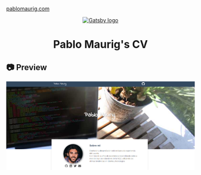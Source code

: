 [pablomaurig.com](https://pablomaurig.com)

<p align="center">
  <a href="https://www.gatsbyjs.org">
    <img src="https://raw.githubusercontent.com/pablomaurig/site/master/gatsby-logo.svg" alt="Gatsby logo" style="width:80px;height:auto;">
  </a>
</p>
<h1 align="center">
  Pablo Maurig's CV 
</h1>


## 📷 Preview

![Preview](./preview.PNG)



```
